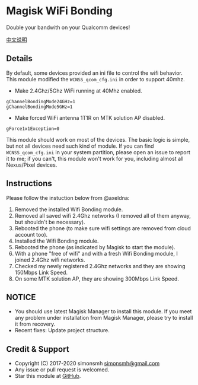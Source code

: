 # Magisk WiFi Bonding

Double your bandwith on your Qualcomm devices!

[中文说明](https://github.com/Magisk-Modules-Repo-CN/magisk-wifi-bonding/blob/master/README.md)

## Details

By default, some devices provided an ini file to control the wifi behavior. This module modified the `WCNSS_qcom_cfg.ini` in order to support 40mhz.

- Make 2.4Ghz/5Ghz WiFi running at 40Mhz enabled.
```
gChannelBondingMode24GHz=1
gChannelBondingMode5GHz=1
```

- Make forced WiFi antenna 1T1R on MTK solution AP disabled.
```
gForce1x1Exception=0
```

This module should work on most of the devices. The basic logic is simple, but not all devices need such kind of module. If you can find `WCNSS_qcom_cfg.ini` in your system partition, please open an issue to report it to me; if you can't, this module won't work for you, including almost all Nexus/Pixel devices.

## Instructions

Please follow the instuction below from @axeldna:

1. Removed the installed Wifi Bonding module.
2. Removed all saved wifi 2.4Ghz networks (I removed all of them anyway, but shouldn't be necessary).
3. Rebooted the phone (to make sure wifi settings are removed from cloud account too).
4. Installed the Wifi Bonding module.
5. Rebooted the phone (as indicated by Magisk to start the module).
6. With a phone "free of wifi" and with a fresh Wifi Bonding module, I joined 2.4Ghz wifi networks.
7. Checked my newly registered 2.4Ghz networks and they are showing 150Mbps Link Speed.
8. On some MTK solution AP, they are showing 300Mbps Link Speed.

## NOTICE

* You should use latest Magisk Manager to install this module. If you meet any problem under installation from Magisk Manager, please try to install it from recovery.
* Recent fixes:
Update project structure.

## Credit & Support

* Copyright (C) 2017-2020 simonsmh <simonsmh@gmail.com>
* Any issue or pull request is welcomed.
* Star this module at [GitHub](https://github.com/Magisk-Modules-Repo/wifi-bonding).
